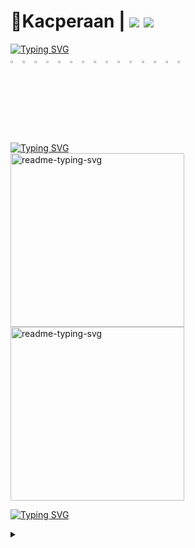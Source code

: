 # 🐤Kacperaan | ![](https://komarev.com/ghpvc/?username=kacperaan&style=for-the-badge) ![](https://img.shields.io/badge/sponsor-30363D?style=for-the-badge&logo=GitHub-Sponsors&logoColor=#white)
[![Typing SVG](https://readme-typing-svg.demolab.com?font=Fira+Code&pause=1000&color=FFFFFF&random=false&width=435&lines=Tools+and+technologies)](https://git.io/typing-svg)
<br>
<img width="3%" src="https://cdn.simpleicons.org/linux/white"/>
<img width="3%" src="https://cdn.simpleicons.org/ubuntu/white"/>
<img width="3%" src="https://cdn.simpleicons.org/c/white"/>
<img width="3%" src="https://cdn.simpleicons.org/python/white"/>
<img width="3%" src="https://cdn.simpleicons.org/git/white"/>
<img width="3%" src="https://cdn.simpleicons.org/github/white"/>
<img width="3%" src="https://cdn.simpleicons.org/gnubash/white"/>
<img width="3%" src="https://cdn.simpleicons.org/visualstudiocode/white"/>
<img width="3%" src="https://cdn.simpleicons.org/replit/white"/>
<img width="3%" src="https://cdn.simpleicons.org/notepadplusplus/white"/>
<img width="3%" src="https://cdn.simpleicons.org/googlecolab/white"/>
<img width="3%" src="https://cdn.simpleicons.org/vim/white"/>
<img width="3%" src="https://cdn.simpleicons.org/firefox/white"/>
<img width="3%" src="https://cdn.simpleicons.org/torbrowser/white"/>
<img width="3%" src="https://cdn.simpleicons.org/gnu/white"/>


[![Typing SVG](https://readme-typing-svg.demolab.com?font=Fira+Code&pause=1000&color=FFFFFF&random=false&width=435&lines=Projects)](https://git.io/typing-svg)
<br> 
<a href="https://github.com/DenverCoder1/readme-typing-svg"><img width="278" src="https://denvercoder1-github-readme-stats.vercel.app/api/pin/?username=corsum&repo=rhaddon&theme=react&bg_color=1F222E&title_color=F85D7F&hide_border=true&icon_color=F8D866&show_icons=false" alt="readme-typing-svg"></a>
<a href="https://github.com/DenverCoder1/readme-typing-svg"><img width="278" src="https://denvercoder1-github-readme-stats.vercel.app/api/pin/?username=corsum&repo=corsum-info&theme=react&bg_color=1F222E&title_color=F85D7F&hide_border=true&icon_color=F8D866&show_icons=false" alt="readme-typing-svg"></a>


[![Typing SVG](https://readme-typing-svg.demolab.com?font=Fira+Code&pause=1000&color=FFFFFF&random=false&width=435&lines=Stats)](https://git.io/typing-svg)
<details>
  <summary>
  </summary>
  
![](https://github-readme-stats.vercel.app/api/top-langs/?username=kacperaan&theme=blue-green)
![Anurag's GitHub stats](https://github-readme-stats.vercel.app/api?username=kacperaan&show_icons=true&theme=dark)
</details>

<!--
![LINUX](https://img.shields.io/badge/Linux-FCC624?style=for-the-badge&logo=linux&logoColor=black)
![UBUNTU](https://img.shields.io/badge/Ubuntu-E95420?style=for-the-badge&logo=ubuntu&logoColor=white)
![C](https://img.shields.io/badge/C-00599C?style=for-the-badge&logo=c&logoColor=white)
![VIM](https://img.shields.io/badge/VIM-%2311AB00.svg?&style=for-the-badge&logo=vim&logoColor=white)
![GIT](https://img.shields.io/badge/GIT-E44C30?style=for-the-badge&logo=git&logoColor=white)
![GITHUB](https://img.shields.io/badge/GitHub-100000?style=for-the-badge&logo=github&logoColor=white)
![BASH](https://img.shields.io/badge/Shell_Script-121011?style=for-the-badge&logo=gnu-bash&logoColor=white)

<details>
  <summary>
   <img src="https://github.com/corsum/rhaddon/blob/main/branding/logo-white.png" width="3%">
  </summary>

  <a href="https://github.com/DenverCoder1/readme-typing-svg"><img width="278" src="https://denvercoder1-github-readme-stats.vercel.app/api/pin/?username=corsum&repo=rhaddon&theme=react&bg_color=1F222E&title_color=F85D7F&hide_border=true&icon_color=F8D866&show_icons=false" alt="readme-typing-svg"></a>
</details>

![](https://github-readme-stats.vercel.app/api/top-langs/?username=kacperaan&theme=blue-green)
![Anurag's GitHub stats](https://github-readme-stats.vercel.app/api?username=kacperaan&show_icons=true&theme=dark)

<a href="https://github.com/corsum/rhaddon/"><img src="https://github.com/corsum/rhaddon/blob/main/branding/logo-white.png" width="3%"></a>
-->
